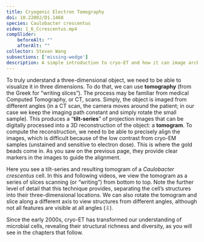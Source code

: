 ```yaml
---
title: Cryogenic Electron Tomography
doi: 10.22002/D1.1468
species: Caulobacter crescentus
video: 1_6_Ccrescentus.mp4
compSlider:
    beforeAlt: ""
    afterAlt: ""
collector: Steven Wang
subsections: ['missing-wedge']
description: A simple introduction to cryo-ET and how it can image archaea and bacteria like Caulobacter crescentus at high resolution in 3D
---
```


To truly understand a three-dimensional object, we need to be able to visualize it in three dimensions. To do that, we can use **tomography** (from the Greek for “writing slices”). The process may be familiar from medical Computed Tomography, or CT, scans. Simply, the object is imaged from different angles (in a CT scan, the camera moves around the patient; in our case we keep the imaging path constant and simply rotate the small sample). This produces a “**tilt-series**” of projection images that can be digitally processed into a 3D reconstruction of the object: a **tomogram**. To compute the reconstruction, we need to be able to precisely align the images, which is difficult because of the low contrast from cryo-EM samples (unstained and sensitive to electron dose). This is where the gold beads come in. As you saw on the previous page, they provide clear markers in the images to guide the alignment.

Here you see a tilt-series and resulting tomogram of a *Caulobacter crescentus* cell. In this and following videos, we view the tomogram as a series of slices scanning (or “writing”) from bottom to top. Note the further level of detail that this technique provides, separating the cell’s structures into their three-dimensional locations. We can also rotate the tomogram and slice along a different axis to view structures from different angles, although not all features are visible at all angles (⇩).

Since the early 2000s, cryo-ET has transformed our understanding of microbial cells, revealing their structural richness and diversity, as you will see in the chapters that follow.


